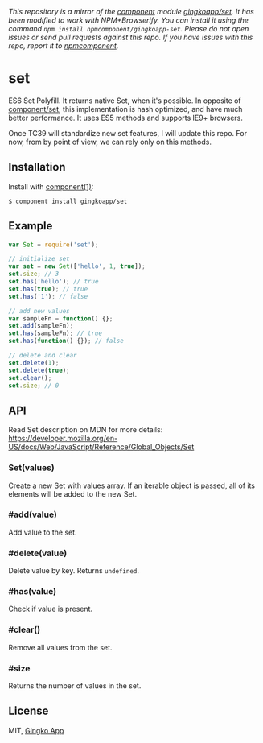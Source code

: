 *This repository is a mirror of the [component](http://component.io) module [gingkoapp/set](http://github.com/gingkoapp/set). It has been modified to work with NPM+Browserify. You can install it using the command `npm install npmcomponent/gingkoapp-set`. Please do not open issues or send pull requests against this repo. If you have issues with this repo, report it to [npmcomponent](https://github.com/airportyh/npmcomponent).*

# set

  ES6 Set Polyfill. It returns native Set, when it's possible.
  In opposite of [component/set](https://github.com/component/set),
  this implementation is hash optimized, and have much better performance.
  It uses ES5 methods and supports IE9+ browsers.

  Once TC39 will standardize new set features, I will update this repo.
  For now, from by point of view, we can rely only on this methods.

## Installation

  Install with [component(1)](http://component.io):

    $ component install gingkoapp/set

## Example

```js
var Set = require('set');

// initialize set
var set = new Set(['hello', 1, true]);
set.size; // 3
set.has('hello'); // true
set.has(true); // true
set.has('1'); // false

// add new values
var sampleFn = function() {};
set.add(sampleFn);
set.has(sampleFn); // true
set.has(function() {}); // false

// delete and clear
set.delete(1);
set.delete(true);
set.clear();
set.size; // 0
```

## API

  Read Set description on MDN for more details: https://developer.mozilla.org/en-US/docs/Web/JavaScript/Reference/Global_Objects/Set

### Set(values)

  Create a new Set with values array. If an iterable object is passed, all of its elements will be added to the new Set.

### #add(value)

  Add value to the set.

### #delete(value)

  Delete value by key. Returns `undefined`.

### #has(value)

  Check if value is present.

### #clear()

  Remove all values from the set.

### #size

  Returns the number of values in the set.

## License

  MIT, [Gingko App](https://gingkoapp.com)
